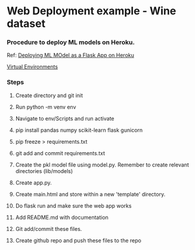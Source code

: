 # Web Deployment example - Wine dataset

### Procedure to deploy ML models on Heroku.

Ref: [Deploying ML MOdel as a Flask App on Heroku](https://medium.com/analytics-vidhya/deploying-a-machine-learning-model-as-a-flask-app-on-heroku-part-1-b5e194fed16d)

[Virtual Environments](https://realpython.com/python-virtual-environments-a-primer/)

### Steps
1. Create directory and git init
2. Run python -m venv env  
3. Navigate to env/Scripts and run activate
4. pip install pandas numpy scikit-learn flask gunicorn
5. pip freeze > requirements.txt
6. git add and commit requirements.txt

7. Create the pkl model file using model.py. Remember to create relevant directories (lib/models)
8. Create app.py.
9. Create main.html and store within a new 'template' directory.
10. Do flask run and make sure the web app works

11. Add README.md with documentation
12. Git add/commit these files.
13. Create github repo and push these files to the repo
 

